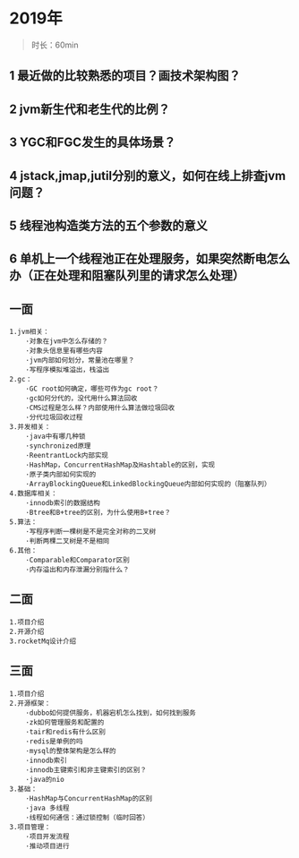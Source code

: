 
# 2019年
> 时长：60min
## 1 最近做的比较熟悉的项目？画技术架构图？
## 2 jvm新生代和老生代的比例？
## 3 YGC和FGC发生的具体场景？
## 4 jstack,jmap,jutil分别的意义，如何在线上排查jvm问题？
## 5 线程池构造类方法的五个参数的意义
## 6 单机上一个线程池正在处理服务，如果突然断电怎么办（正在处理和阻塞队列里的请求怎么处理）

## 一面
    
    1.jvm相关：
        ·对象在jvm中怎么存储的？
        ·对象头信息里有哪些内容
        ·jvm内部如何划分，常量池在哪里？
        ·写程序模拟堆溢出，栈溢出
    2.gc：
        ·GC root如何确定，哪些可作为gc root？
        ·gc如何分代的，没代用什么算法回收
        ·CMS过程是怎么样？内部使用什么算法做垃圾回收
        ·分代垃圾回收过程
    3.并发相关：
        ·java中有哪几种锁
        ·synchronized原理
        ·ReentrantLock内部实现
        ·HashMap，ConcurrentHashMap及Hashtable的区别，实现
        ·原子类内部如何实现的
        ·ArrayBlockingQueue和LinkedBlockingQueue内部如何实现的（阻塞队列）
    4.数据库相关：
        ·innodb索引的数据结构
        ·Btree和B+tree的区别，为什么使用B+tree？
    5.算法：
        ·写程序判断一棵树是不是完全对称的二叉树
        ·判断两棵二叉树是不是相同
    6.其他：
        ·Comparable和Comparator区别
        ·内存溢出和内存泄漏分别指什么？
        
## 二面
    
    1.项目介绍
    2.开源介绍
    3.rocketMq设计介绍
    
## 三面
    
    1.项目介绍
    2.开源框架：
        ·dubbo如何提供服务，机器宕机怎么找到，如何找到服务
        ·zk如何管理服务和配置的
        ·tair和redis有什么区别
        ·redis是单例的吗
        ·mysql的整体架构是怎么样的
        ·innodb索引
        ·innodb主键索引和非主键索引的区别？
        ·java的nio
    3.基础：
        ·HashMap与ConcurrentHashMap的区别
        ·java 多线程
        ·线程如何通信：通过锁控制（临时回答）
    3.项目管理：
        ·项目开发流程
        ·推动项目进行
